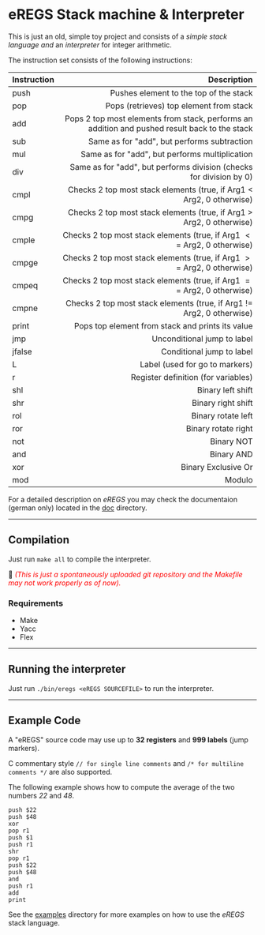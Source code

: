 # eREGS Stack machine & Interpreter

This is just an old, simple toy project and consists of a *simple stack language and* an *interpreter* for integer arithmetic.

The instruction set consists of the following instructions:

| Instruction | Description |
| --- | ---: |
| push | Pushes element to the top of the stack |
| pop | Pops (retrieves) top element from stack |
| add | Pops 2 top most elements from stack, performs an addition and pushed result back to the stack |
| sub | Same as for "add", but performs subtraction |
| mul | Same as for "add", but performs multiplication |
| div | Same as for "add", but performs division (checks for division by 0) |
| cmpl | Checks 2 top most stack elements (true, if Arg1 $<$  Arg2, 0 otherwise) |
| cmpg | Checks 2 top most stack elements (true, if Arg1 $>$  Arg2, 0 otherwise) |
| cmple | Checks 2 top most stack elements (true, if Arg1 $<=$  Arg2, 0 otherwise) |
| cmpge | Checks 2 top most stack elements (true, if Arg1 $>=$  Arg2, 0 otherwise) |
| cmpeq | Checks 2 top most stack elements (true, if Arg1 $==$  Arg2, 0 otherwise) |
| cmpne | Checks 2 top most stack elements (true, if Arg1 $!=$  Arg2, 0 otherwise) |
| print | Pops top element from stack and prints its value |
| jmp | Unconditional jump to label |
| jfalse | Conditional jump to label |
| L | Label (used for go to markers) |
| r | Register definition (for variables) |
| shl | Binary left shift |
| shr | Binary right shift |
| rol | Binary rotate left |
| ror | Binary rotate right |
| not | Binary NOT |
| and | Binary AND |
| xor | Binary Exclusive Or |
| mod | Modulo |

For a detailed description on _eREGS_ you may check the documentaion (german only) located in the [doc](./doc) directory.

---

## Compilation

Just run `make all` to compile the interpreter.

🛑 <span style="color:red">_(This is just a spontaneously uploaded git repository and the Makefile may not work properly as of now)._</span>

### Requirements

- Make
- Yacc
- Flex

---

## Running the interpreter

Just run `./bin/eregs <eREGS SOURCEFILE>` to run the interpreter.

---

## Example Code

A "eREGS" source code may use up to __32 registers__ and __999 labels__ (jump markers).

C commentary style `// for single line comments` and `/* for multiline comments */` are also supported.

The following example shows how to compute the average of the two numbers _22_ and _48_.

<!-- See https://github.com/github/linguist/blob/master/lib/linguist/languages.yml for markdown syntax highlighting syntax -->
```Assembly
push $22
push $48
xor 
pop r1
push $1
push r1
shr
pop r1
push $22
push $48
and
push r1
add
print
```

See the [examples](./examples/) directory for more examples on how to use the _eREGS_ stack language.
